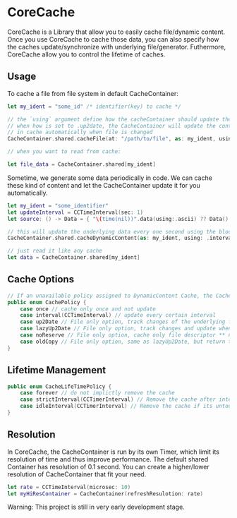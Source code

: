# CoreCache

CoreCache is a Library that allow you to easily cache file/dynamic content. Once you use CoreCache to cache those data, you can also specify how the caches update/synchronize with underlying file/generator. Futhermore, CoreCache allow you to control the lifetime of caches.

## Usage

To cache a file from file system in default CacheContainer:
```swift
let my_ident = "some_id" /* identifier(key) to cache */

// the `using` argument define how the cacheContainer should update the file
// when how is set to .up2date, the CacheContainer will update the content 
// in cache automatically when file is changed
CacheContainer.shared.cacheFile(at: "/path/to/file", as: my_ident, using: .up2Date, lifetime: .forever, errhandler: nil)

// when you want to read from cache:

let file_data = CacheContainer.shared[my_ident]
```

Sometime, we generate some data periodically in code. We can cache these kind of content and let the CacheContainer update it for you automatically.

```swift
let my_ident = "some_identifier"
let updateInterval = CCTimeInterval(sec: 1)
let source: () -> Data = { "\(time(nil))".data(using:.ascii) ?? Data() }

// this will update the underlying data every one second using the block `source`
CacheContainer.shared.cacheDynamicContent(as: my_ident, using: .interval(updateInterval), lifetime: .forever, generator: source)

// just read it like any cache
let data = CacheContainer.shared[my_ident]
```

## Cache Options

```Swift
// If an unavailable policy assigned to DynamicContent Cache, the CacheContainer will use .once by default
public enum CachePolicy {
    case once // cache only once and not update
    case interval(CCTimeInterval) // update every certain interval
    case up2Date // File only option, track changes of the underlying file
    case lazyUp2Date // File only option, track changes and update when the cache is requested.
    case noReserve // File only option, cache only file descriptor ** not implemented yet
    case oldCopy // File only option, same as lazyUp2Date, but return the old copy instead of up-to-date one
}
```

## Lifetime Management

```Swift
public enum CacheLifeTimePolicy {
    case forever // do not implictly remove the cache
    case strictInterval(CCTimerInterval) // Remove the cache after interval of time it cached
    case idleInterval(CCTimerInterval) // Remove the cache if its untouched for interval of time
}
```

## Resolution

In CoreCache, the CacheContainer is run by its own Timer, which limit its resolution of time and thus improve performance. The default shared Container has resolution of 0.1 second. You can create a higher/lower resolution of CacheContainer that fit your need.

```Swift
let rate = CCTimeInterval(microsec: 10)
let myHiResContainer = CacheContainer(refreshResulotion: rate)
``` 


Warning: This project is still in very early development stage.

